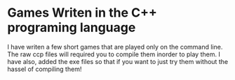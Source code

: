Games Writen in the C++ programing language
===========================================
I have writen a few short games that are played only on the command line. The raw ccp files will required you to compile them inorder to play them. I have also, added the exe files so that if you want to just try them without the hassel of compiling them!
